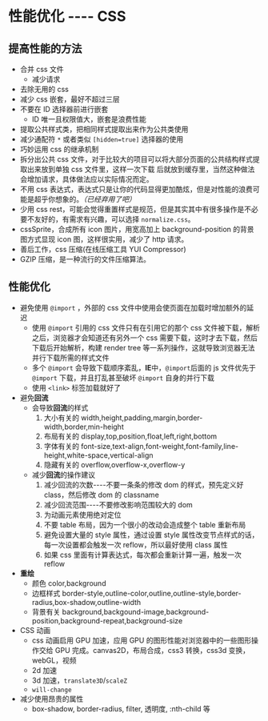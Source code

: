 # 性能优化 ---- CSS

## 提高性能的方法

- 合并 css 文件
  - 减少请求
- 去除无用的 css
- 减少 css 嵌套，最好不超过三层
- 不要在 ID 选择器前进行嵌套
  - ID 唯一且权限值大，嵌套是浪费性能
- 提取公共样式类，把相同样式提取出来作为公共类使用
- 减少通配符 `*` 或者类似 `[hidden=true]` 选择器的使用
- 巧妙运用 css 的继承机制
- 拆分出公共 css 文件，对于比较大的项目可以将大部分页面的公共结构样式提取出来放到单独 css 文件里，这样一次下载 后就放到缓存里，当然这种做法会增加请求，具体做法应以实际情况而定。
- 不用 css 表达式，表达式只是让你的代码显得更加酷炫，但是对性能的浪费可能是超乎你想象的。_（已经弃用了吧）_
- 少用 css rest，可能会觉得重置样式是规范，但是其实其中有很多操作是不必要不友好的，有需求有兴趣，可以选择 `normalize.css`。
- cssSprite，合成所有 icon 图片，用宽高加上 background-position 的背景图方式显现 icon 图，这样很实用，减少了 http 请求。
- 善后工作，css 压缩(在线压缩工具 YUI Compressor)
- GZIP 压缩，是一种流行的文件压缩算法。

## 性能优化

- 避免使用 `@import` ，外部的 css 文件中使用会使页面在加载时增加额外的延迟
  - 使用 `@import` 引用的 css 文件只有在引用它的那个 css 文件被下载，解析之后，浏览器才会知道还有另外一个 css 需要下载，这时才去下载，然后下载后开始解析，构建 render tree 等一系列操作，这就导致浏览器无法并行下载所需的样式文件
  - 多个 `@import` 会导致下载顺序紊乱，**IE**中，`@import`后面的 js 文件优先于 `@import` 下载，并且打乱甚至破坏 `@import` 自身的并行下载
  - 使用 `<link>` 标签加载就好了
- 避免**回流**
  - 会导致**回流**的样式
    1. 大小有关的 width,height,padding,margin,border-width,border,min-height
    2. 布局有关的 display,top,position,float,left,right,bottom
    3. 字体有关的 font-size,text-align,font-weight,font-family,line-height,white-space,vertical-align
    4. 隐藏有关的 overflow,overflow-x,overflow-y
  - 减少**回流**的操作建议
    1. 减少回流的次数----不要一条条的修改 dom 的样式，预先定义好 class，然后修改 dom 的 classname
    2. 减少回流范围----不要修改影响范围较大的 dom
    3. 为动画元素使用绝对定位
    4. 不要 table 布局，因为一个很小的改动会造成整个 table 重新布局
    5. 避免设置大量的 style 属性，通过设置 style 属性改变节点样式的话，每一次设置都会触发一次 reflow，所以最好使用 class 属性
    6. 如果 css 里面有计算表达式，每次都会重新计算一遍，触发一次 reflow
- **重绘**
  - 颜色 color,background
  - 边框样式 border-style,outline-color,outline,outline-style,border-radius,box-shadow,outline-width
  - 背景有关 background,backgound-image,background-position,background-repeat,background-size
- CSS 动画
  - css 动画启用 GPU 加速，应用 GPU 的图形性能对浏览器中的一些图形操作交给 GPU 完成。canvas2D，布局合成，css3 转换，css3d 变换，webGL，视频
  - 2d 加速
  - 3d 加速，`translate3D`/`scaleZ`
  - `will-change`
- 减少使用昂贵的属性
  - box-shadow, border-radius, filter, 透明度, :nth-child 等
